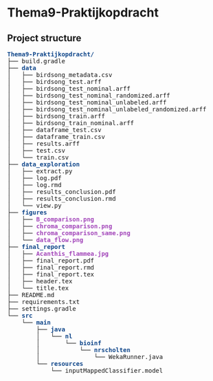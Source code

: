 # Thema9-Praktijkopdracht
## Project structure
<pre><font color="#12488B"><b>Thema9-Praktijkopdracht/</b></font>
├── build.gradle
├── <font color="#12488B"><b>data</b></font>
│   ├── birdsong_metadata.csv
│   ├── birdsong_test.arff
│   ├── birdsong_test_nominal.arff
│   ├── birdsong_test_nominal_randomized.arff
│   ├── birdsong_test_nominal_unlabeled.arff
│   ├── birdsong_test_nominal_unlabeled_randomized.arff
│   ├── birdsong_train.arff
│   ├── birdsong_train_nominal.arff
│   ├── dataframe_test.csv
│   ├── dataframe_train.csv
│   ├── results.arff
│   ├── test.csv
│   └── train.csv
├── <font color="#12488B"><b>data_exploration</b></font>
│   ├── extract.py
│   ├── log.pdf
│   ├── log.rmd
│   ├── results_conclusion.pdf
│   ├── results_conclusion.rmd
│   └── view.py
├── <font color="#12488B"><b>figures</b></font>
│   ├── <font color="#A347BA"><b>B_comparison.png</b></font>
│   ├── <font color="#A347BA"><b>chroma_comparison.png</b></font>
│   ├── <font color="#A347BA"><b>chroma_comparison_same.png</b></font>
│   └── <font color="#A347BA"><b>data_flow.png</b></font>
├── <font color="#12488B"><b>final_report</b></font>
│   ├── <font color="#A347BA"><b>Acanthis_flammea.jpg</b></font>
│   ├── final_report.pdf
│   ├── final_report.rmd
│   ├── final_report.tex
│   ├── header.tex
│   └── title.tex
├── README.md
├── requirements.txt
├── settings.gradle
└── <font color="#12488B"><b>src</b></font>
    └── <font color="#12488B"><b>main</b></font>
        ├── <font color="#12488B"><b>java</b></font>
        │   └── <font color="#12488B"><b>nl</b></font>
        │       └── <font color="#12488B"><b>bioinf</b></font>
        │           └── <font color="#12488B"><b>nrscholten</b></font>
        │               └── WekaRunner.java
        └── <font color="#12488B"><b>resources</b></font>
            └── inputMappedClassifier.model</pre>